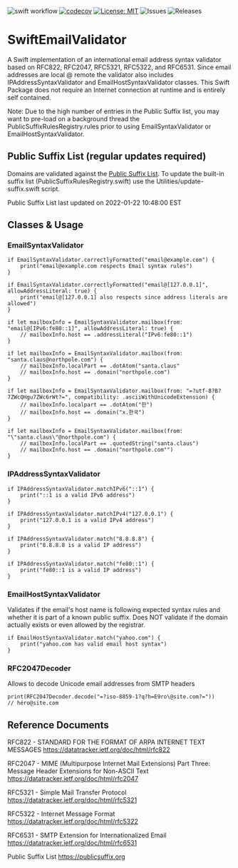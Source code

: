 ![swift workflow](https://github.com/ekscrypto/SwiftEmailValidator/actions/workflows/swift.yml/badge.svg) [![codecov](https://codecov.io/gh/ekscrypto/SwiftEmailValidator/branch/main/graph/badge.svg?token=W9KO1BG8S0)](https://codecov.io/gh/ekscrypto/SwiftEmailValidator) [![License: MIT](https://img.shields.io/badge/License-MIT-yellow.svg)](https://opensource.org/licenses/MIT) ![Issues](https://img.shields.io/github/issues/ekscrypto/SwiftEmailValidator) ![Releases](https://img.shields.io/github/v/release/ekscrypto/SwiftEmailValidator)

# SwiftEmailValidator

A Swift implementation of an international email address syntax validator based on RFC822, RFC2047, RFC5321, RFC5322, and RFC6531. 
Since email addresses are local @ remote the validator also includes IPAddressSyntaxValidator and EmailHostSyntaxValidator classes. 
This Swift Package does not require an Internet connection at runtime and is entirely self contained.

Note: Due to the high number of entries in the Public Suffix list, you may want to pre-load on a background thread the
PublicSuffixRulesRegistry.rules prior to using EmailSyntaxValidator or EmailHostSyntaxValidator.

## Public Suffix List (regular updates required)

Domains are validated against the [Public Suffix List](https://publicsuffix.org). To update the built-in suffix list
(PublicSuffixRulesRegistry.swift) use the Utilities/update-suffix.swift script.

Public Suffix List last updated on 2022-01-22 10:48:00 EST

## Classes & Usage

### EmailSyntaxValidator

    if EmailSyntaxValidator.correctlyFormatted("email@example.com") {
        print("email@example.com respects Email syntax rules")
    }
    
    if EmailSyntaxValidator.correctlyFormatted("email@[127.0.0.1]", allowAddressLiteral: true) {
        print("email@[127.0.0.1] also respects since address literals are allowed")
    }
    
    if let mailboxInfo = EmailSyntaxValidator.mailbox(from: "email@[IPv6:fe80::1]", allowAddressLiteral: true) {
        // mailboxInfo.host == .addressLiteral("IPv6:fe80::1")
    }
    
    if let mailboxInfo = EmailSyntaxValidator.mailbox(from: "santa.claus@northpole.com") {
        // mailboxInfo.localPart == .dotAtom("santa.claus"
        // mailboxInfo.host == .domain("northpole.com")
    }

    if let mailboxInfo = EmailSyntaxValidator.mailbox(from: "=?utf-8?B?7ZWcQHgu7ZWc6rWt?=", compatibility: .asciiWithUnicodeExtension) {
        // mailboxInfo.localpart == .dotAtom("한")
        // mailboxInfo.host == .domain("x.한국")
    }
    
    if let mailboxInfo = EmailSyntaxValidator.mailbox(from: "\"santa.claus\"@northpole.com") {
        // mailboxInfo.localPart == .quotedString("santa.claus")
        // mailboxInfo.host == .domain("northpole.com"")
    }

### IPAddressSyntaxValidator

    if IPAddressSyntaxValidator.matchIPv6("::1") {
        print("::1 is a valid IPv6 address")
    }

    if IPAddressSyntaxValidator.matchIPv4("127.0.0.1") {
        print("127.0.0.1 is a valid IPv4 address")
    }
    
    if IPAddressSyntaxValidator.match("8.8.8.8") {
        print("8.8.8.8 is a valid IP address")
    }
    
    if IPAddressSyntaxValidator.match("fe80::1") {
        print("fe80::1 is a valid IP address")
    }


### EmailHostSyntaxValidator
Validates if the email's host name is following expected syntax rules and whether it is part of a known public suffix. Does NOT validate if the domain actually exists or even allowed by the registrar.

    if EmailHostSyntaxValidator.match("yahoo.com") {
        print("yahoo.com has valid email host syntax")
    }

### RFC2047Decoder
Allows to decode Unicode email addresses from SMTP headers

    print(RFC2047Decoder.decode("=?iso-8859-1?q?h=E9ro\@site.com?=")) 
    // héro@site.com

## Reference Documents

RFC822 - STANDARD FOR THE FORMAT OF ARPA INTERNET TEXT MESSAGES
https://datatracker.ietf.org/doc/html/rfc822

RFC2047 - MIME (Multipurpose Internet Mail Extensions) Part Three: Message Header Extensions for Non-ASCII Text
https://datatracker.ietf.org/doc/html/rfc2047

RFC5321 - Simple Mail Transfer Protocol
https://datatracker.ietf.org/doc/html/rfc5321

RFC5322 - Internet Message Format
https://datatracker.ietf.org/doc/html/rfc5322

RFC6531 - SMTP Extension for Internationalized Email
https://datatracker.ietf.org/doc/html/rfc6531

Public Suffix List
https://publicsuffix.org
